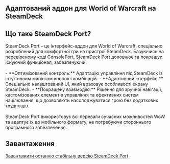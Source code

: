 <h2>Адаптований аддон для World of Warcraft на SteamDeck</h2> <h2>Що таке SteamDeck Port?</h2> SteamDeck Port – це інтерфейс-аддон для World of Warcraft, спеціально розроблений для комфортної гри на пристрої SteamDeck. Базуючись на перевіреному коді ConsolePort, SteamDeck Port доповнює та покращує існуючий функціонал, забезпечуючи: <br/><br/> - **Оптимізований контроль:** Адаптацію управління під SteamDeck із інтуїтивним мапінгом кнопок і комбінацій. - **Адаптивний інтерфейс:** Спеціально налаштований UI, який враховує особливості екрану SteamDeck. - **Покращену взаємодію:** Рішення для зручної навігації, кастомізованих елементів управління та ефективних систем націлювання, що дозволяють насолоджуватися грою без додаткових труднощів. <br/><br/> SteamDeck Port використовує всі переваги сучасних можливостей WoW та адаптує їх до мобільного формату, не потребуючи стороннього програмного забезпечення. <h2>Завантаження</h2> <a href="https://www.example.com/download/steamdeck-port" target="_blank">Завантажити останню стабільну версію SteamDeck Port</a>
